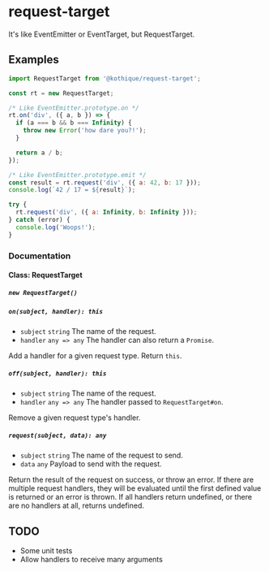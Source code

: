 request-target
============

It's like EventEmitter or EventTarget, but RequestTarget.

## Examples

```js
import RequestTarget from '@kothique/request-target';

const rt = new RequestTarget;

/* Like EventEmitter.prototype.on */
rt.on('div', ({ a, b }) => {
  if (a === b && b === Infinity) {
    throw new Error('how dare you?!');
  }

  return a / b;
});

/* Like EventEmitter.prototype.emit */
const result = rt.request('div', ({ a: 42, b: 17 }));
console.log(`42 / 17 = ${result}`);

try {
  rt.request('div', ({ a: Infinity, b: Infinity }));
} catch (error) {
  console.log('Woops!');
}
```

### Documentation

#### Class: RequestTarget

##### `new RequestTarget()`

##### `on(subject, handler): this`

- `subject` `string` The name of the request.
- `handler` `any => any` The handler can also return a `Promise`.

Add a handler for a given request type. Return `this`.

##### `off(subject, handler): this`

- `subject` `string` The name of the request.
- `handler` `any => any` The handler passed to `RequestTarget#on`.

Remove a given request type's handler.

##### `request(subject, data): any`

- `subject` `string` The name of the request to send.
- `data` `any` Payload to send with the request.

Return the result of the request on success, or throw an error. If there are
multiple request handlers, they will be evaluated until the first defined value
is returned or an error is thrown. If all handlers return undefined, or there
are no handlers at all, returns undefined.

## TODO

- Some unit tests
- Allow handlers to receive many arguments
